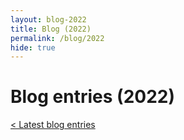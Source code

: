 ```yaml
---
layout: blog-2022
title: Blog (2022)
permalink: /blog/2022
hide: true
---
```


# Blog entries (2022)

<a href="/blog" class="button">&lt; Latest blog entries</a>
